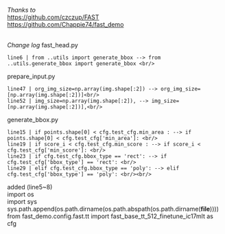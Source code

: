 
*Thanks to* <br/>
  https://github.com/czczup/FAST<br/>
  https://github.com/Chappie74/fast_demo<br/><br/>


*Change log*
fast_head.py <br/>

    line6 | from ..utils import generate_bbox --> from ..utils.generate_bbox import generate_bbox <br/>

prepare_input.py <br/>

    line47 | org_img_size=np.array(img.shape[:2]) --> org_img_size=[np.array(img.shape[:2])]<br/>
    line52 | img_size=np.array(img.shape[:2]), --> img_size=[np.array(img.shape[:2])],<br/>

generate_bbox.py <br/>

    line15 | if points.shape[0] < cfg.test_cfg.min_area : --> if points.shape[0] < cfg.test_cfg['min_area']: <br/>
    line19 | if score_i < cfg.test_cfg.min_score : --> if score_i < cfg.test_cfg['min_score']: <br/>
    line23 | if cfg.test_cfg.bbox_type == 'rect': --> if cfg.test_cfg['bbox_type'] == 'rect': <br/>
    line29 | elif cfg.test_cfg.bbox_type == 'poly': --> elif cfg.test_cfg['bbox_type'] == 'poly': <br/><br/>

added (line5~8)<br/>
      import os<br/>
      import sys<br/>
      sys.path.append(os.path.dirname(os.path.abspath(os.path.dirname(__file__)))) <br/>
      from fast_demo.config.fast.tt import fast_base_tt_512_finetune_ic17mlt as cfg<br/>



